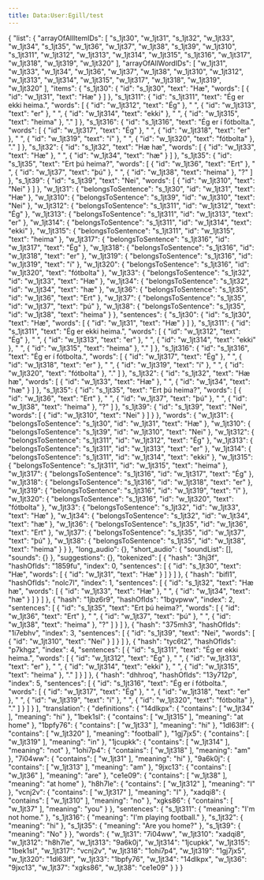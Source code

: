 ```yaml
---
title: Data:User:Egill/test
---
```


{
    "list": {
        "arrayOfAllItemIDs": [
            "s_1jt30",
            "w_1jt31",
            "s_1jt32",
            "w_1jt33",
            "w_1jt34",
            "s_1jt35",
            "w_1jt36",
            "w_1jt37",
            "w_1jt38",
            "s_1jt39",
            "w_1jt310",
            "s_1jt311",
            "w_1jt312",
            "w_1jt313",
            "w_1jt314",
            "w_1jt315",
            "s_1jt316",
            "w_1jt317",
            "w_1jt318",
            "w_1jt319",
            "w_1jt320"
        ],
        "arrayOfAllWordIDs": [
            "w_1jt31",
            "w_1jt33",
            "w_1jt34",
            "w_1jt36",
            "w_1jt37",
            "w_1jt38",
            "w_1jt310",
            "w_1jt312",
            "w_1jt313",
            "w_1jt314",
            "w_1jt315",
            "w_1jt317",
            "w_1jt318",
            "w_1jt319",
            "w_1jt320"
        ],
        "items": {
            "s_1jt30": {
                "id": "s_1jt30",
                "text": "Hæ",
                "words": [
                    {
                        "id": "w_1jt31",
                        "text": "Hæ"
                    }
                ]
            },
            "s_1jt311": {
                "id": "s_1jt311",
                "text": "Ég er ekki heima.",
                "words": [
                    {
                        "id": "w_1jt312",
                        "text": "Ég"
                    },
                    " ",
                    {
                        "id": "w_1jt313",
                        "text": "er"
                    },
                    " ",
                    {
                        "id": "w_1jt314",
                        "text": "ekki"
                    },
                    " ",
                    {
                        "id": "w_1jt315",
                        "text": "heima"
                    },
                    "."
                ]
            },
            "s_1jt316": {
                "id": "s_1jt316",
                "text": "Ég er í fótbolta.",
                "words": [
                    {
                        "id": "w_1jt317",
                        "text": "Ég"
                    },
                    " ",
                    {
                        "id": "w_1jt318",
                        "text": "er"
                    },
                    " ",
                    {
                        "id": "w_1jt319",
                        "text": "í"
                    },
                    " ",
                    {
                        "id": "w_1jt320",
                        "text": "fótbolta"
                    },
                    "."
                ]
            },
            "s_1jt32": {
                "id": "s_1jt32",
                "text": "Hæ hæ",
                "words": [
                    {
                        "id": "w_1jt33",
                        "text": "Hæ"
                    },
                    " ",
                    {
                        "id": "w_1jt34",
                        "text": "hæ"
                    }
                ]
            },
            "s_1jt35": {
                "id": "s_1jt35",
                "text": "Ert þú heima?",
                "words": [
                    {
                        "id": "w_1jt36",
                        "text": "Ert"
                    },
                    " ",
                    {
                        "id": "w_1jt37",
                        "text": "þú"
                    },
                    " ",
                    {
                        "id": "w_1jt38",
                        "text": "heima"
                    },
                    "?"
                ]
            },
            "s_1jt39": {
                "id": "s_1jt39",
                "text": "Nei",
                "words": [
                    {
                        "id": "w_1jt310",
                        "text": "Nei"
                    }
                ]
            },
            "w_1jt31": {
                "belongsToSentence": "s_1jt30",
                "id": "w_1jt31",
                "text": "Hæ"
            },
            "w_1jt310": {
                "belongsToSentence": "s_1jt39",
                "id": "w_1jt310",
                "text": "Nei"
            },
            "w_1jt312": {
                "belongsToSentence": "s_1jt311",
                "id": "w_1jt312",
                "text": "Ég"
            },
            "w_1jt313": {
                "belongsToSentence": "s_1jt311",
                "id": "w_1jt313",
                "text": "er"
            },
            "w_1jt314": {
                "belongsToSentence": "s_1jt311",
                "id": "w_1jt314",
                "text": "ekki"
            },
            "w_1jt315": {
                "belongsToSentence": "s_1jt311",
                "id": "w_1jt315",
                "text": "heima"
            },
            "w_1jt317": {
                "belongsToSentence": "s_1jt316",
                "id": "w_1jt317",
                "text": "Ég"
            },
            "w_1jt318": {
                "belongsToSentence": "s_1jt316",
                "id": "w_1jt318",
                "text": "er"
            },
            "w_1jt319": {
                "belongsToSentence": "s_1jt316",
                "id": "w_1jt319",
                "text": "í"
            },
            "w_1jt320": {
                "belongsToSentence": "s_1jt316",
                "id": "w_1jt320",
                "text": "fótbolta"
            },
            "w_1jt33": {
                "belongsToSentence": "s_1jt32",
                "id": "w_1jt33",
                "text": "Hæ"
            },
            "w_1jt34": {
                "belongsToSentence": "s_1jt32",
                "id": "w_1jt34",
                "text": "hæ"
            },
            "w_1jt36": {
                "belongsToSentence": "s_1jt35",
                "id": "w_1jt36",
                "text": "Ert"
            },
            "w_1jt37": {
                "belongsToSentence": "s_1jt35",
                "id": "w_1jt37",
                "text": "þú"
            },
            "w_1jt38": {
                "belongsToSentence": "s_1jt35",
                "id": "w_1jt38",
                "text": "heima"
            }
        },
        "sentences": {
            "s_1jt30": {
                "id": "s_1jt30",
                "text": "Hæ",
                "words": [
                    {
                        "id": "w_1jt31",
                        "text": "Hæ"
                    }
                ]
            },
            "s_1jt311": {
                "id": "s_1jt311",
                "text": "Ég er ekki heima.",
                "words": [
                    {
                        "id": "w_1jt312",
                        "text": "Ég"
                    },
                    " ",
                    {
                        "id": "w_1jt313",
                        "text": "er"
                    },
                    " ",
                    {
                        "id": "w_1jt314",
                        "text": "ekki"
                    },
                    " ",
                    {
                        "id": "w_1jt315",
                        "text": "heima"
                    },
                    "."
                ]
            },
            "s_1jt316": {
                "id": "s_1jt316",
                "text": "Ég er í fótbolta.",
                "words": [
                    {
                        "id": "w_1jt317",
                        "text": "Ég"
                    },
                    " ",
                    {
                        "id": "w_1jt318",
                        "text": "er"
                    },
                    " ",
                    {
                        "id": "w_1jt319",
                        "text": "í"
                    },
                    " ",
                    {
                        "id": "w_1jt320",
                        "text": "fótbolta"
                    },
                    "."
                ]
            },
            "s_1jt32": {
                "id": "s_1jt32",
                "text": "Hæ hæ",
                "words": [
                    {
                        "id": "w_1jt33",
                        "text": "Hæ"
                    },
                    " ",
                    {
                        "id": "w_1jt34",
                        "text": "hæ"
                    }
                ]
            },
            "s_1jt35": {
                "id": "s_1jt35",
                "text": "Ert þú heima?",
                "words": [
                    {
                        "id": "w_1jt36",
                        "text": "Ert"
                    },
                    " ",
                    {
                        "id": "w_1jt37",
                        "text": "þú"
                    },
                    " ",
                    {
                        "id": "w_1jt38",
                        "text": "heima"
                    },
                    "?"
                ]
            },
            "s_1jt39": {
                "id": "s_1jt39",
                "text": "Nei",
                "words": [
                    {
                        "id": "w_1jt310",
                        "text": "Nei"
                    }
                ]
            }
        },
        "words": {
            "w_1jt31": {
                "belongsToSentence": "s_1jt30",
                "id": "w_1jt31",
                "text": "Hæ"
            },
            "w_1jt310": {
                "belongsToSentence": "s_1jt39",
                "id": "w_1jt310",
                "text": "Nei"
            },
            "w_1jt312": {
                "belongsToSentence": "s_1jt311",
                "id": "w_1jt312",
                "text": "Ég"
            },
            "w_1jt313": {
                "belongsToSentence": "s_1jt311",
                "id": "w_1jt313",
                "text": "er"
            },
            "w_1jt314": {
                "belongsToSentence": "s_1jt311",
                "id": "w_1jt314",
                "text": "ekki"
            },
            "w_1jt315": {
                "belongsToSentence": "s_1jt311",
                "id": "w_1jt315",
                "text": "heima"
            },
            "w_1jt317": {
                "belongsToSentence": "s_1jt316",
                "id": "w_1jt317",
                "text": "Ég"
            },
            "w_1jt318": {
                "belongsToSentence": "s_1jt316",
                "id": "w_1jt318",
                "text": "er"
            },
            "w_1jt319": {
                "belongsToSentence": "s_1jt316",
                "id": "w_1jt319",
                "text": "í"
            },
            "w_1jt320": {
                "belongsToSentence": "s_1jt316",
                "id": "w_1jt320",
                "text": "fótbolta"
            },
            "w_1jt33": {
                "belongsToSentence": "s_1jt32",
                "id": "w_1jt33",
                "text": "Hæ"
            },
            "w_1jt34": {
                "belongsToSentence": "s_1jt32",
                "id": "w_1jt34",
                "text": "hæ"
            },
            "w_1jt36": {
                "belongsToSentence": "s_1jt35",
                "id": "w_1jt36",
                "text": "Ert"
            },
            "w_1jt37": {
                "belongsToSentence": "s_1jt35",
                "id": "w_1jt37",
                "text": "þú"
            },
            "w_1jt38": {
                "belongsToSentence": "s_1jt35",
                "id": "w_1jt38",
                "text": "heima"
            }
        }
    },
    "long_audio": {},
    "short_audio": {
        "soundList": [],
        "sounds": {}
    },
    "suggestions": {},
    "tokenized": [
        {
            "hash": "3hj3f",
            "hashOfIds": "1859fu",
            "index": 0,
            "sentences": [
                {
                    "id": "s_1jt30",
                    "text": "Hæ",
                    "words": [
                        {
                            "id": "w_1jt31",
                            "text": "Hæ"
                        }
                    ]
                }
            ]
        },
        {
            "hash": "bifl1",
            "hashOfIds": "nolc7l",
            "index": 1,
            "sentences": [
                {
                    "id": "s_1jt32",
                    "text": "Hæ hæ",
                    "words": [
                        {
                            "id": "w_1jt33",
                            "text": "Hæ"
                        },
                        " ",
                        {
                            "id": "w_1jt34",
                            "text": "hæ"
                        }
                    ]
                }
            ]
        },
        {
            "hash": "1jbz6r9",
            "hashOfIds": "1bgvpww",
            "index": 2,
            "sentences": [
                {
                    "id": "s_1jt35",
                    "text": "Ert þú heima?",
                    "words": [
                        {
                            "id": "w_1jt36",
                            "text": "Ert"
                        },
                        " ",
                        {
                            "id": "w_1jt37",
                            "text": "þú"
                        },
                        " ",
                        {
                            "id": "w_1jt38",
                            "text": "heima"
                        },
                        "?"
                    ]
                }
            ]
        },
        {
            "hash": "375mh3",
            "hashOfIds": "1i7ebhv",
            "index": 3,
            "sentences": [
                {
                    "id": "s_1jt39",
                    "text": "Nei",
                    "words": [
                        {
                            "id": "w_1jt310",
                            "text": "Nei"
                        }
                    ]
                }
            ]
        },
        {
            "hash": "tyc6t2",
            "hashOfIds": "p7khgz",
            "index": 4,
            "sentences": [
                {
                    "id": "s_1jt311",
                    "text": "Ég er ekki heima.",
                    "words": [
                        {
                            "id": "w_1jt312",
                            "text": "Ég"
                        },
                        " ",
                        {
                            "id": "w_1jt313",
                            "text": "er"
                        },
                        " ",
                        {
                            "id": "w_1jt314",
                            "text": "ekki"
                        },
                        " ",
                        {
                            "id": "w_1jt315",
                            "text": "heima"
                        },
                        "."
                    ]
                }
            ]
        },
        {
            "hash": "dhhroq",
            "hashOfIds": "13y712p",
            "index": 5,
            "sentences": [
                {
                    "id": "s_1jt316",
                    "text": "Ég er í fótbolta.",
                    "words": [
                        {
                            "id": "w_1jt317",
                            "text": "Ég"
                        },
                        " ",
                        {
                            "id": "w_1jt318",
                            "text": "er"
                        },
                        " ",
                        {
                            "id": "w_1jt319",
                            "text": "í"
                        },
                        " ",
                        {
                            "id": "w_1jt320",
                            "text": "fótbolta"
                        },
                        "."
                    ]
                }
            ]
        }
    ],
    "translation": {
        "definitions": {
            "14dlkpx": {
                "contains": [
                    "w_1jt34"
                ],
                "meaning": "hi"
            },
            "1bek1sl": {
                "contains": [
                    "w_1jt315"
                ],
                "meaning": "at home"
            },
            "1bpfy76": {
                "contains": [
                    "w_1jt33"
                ],
                "meaning": "hi"
            },
            "1dl63lf": {
                "contains": [
                    "w_1jt320"
                ],
                "meaning": "football"
            },
            "1gj7jx5": {
                "contains": [
                    "w_1jt319"
                ],
                "meaning": "in"
            },
            "1jcupkk": {
                "contains": [
                    "w_1jt314"
                ],
                "meaning": "not"
            },
            "1ohi7p4": {
                "contains": [
                    "w_1jt318"
                ],
                "meaning": "am"
            },
            "7i04ww": {
                "contains": [
                    "w_1jt31"
                ],
                "meaning": "hi"
            },
            "9a6k0j": {
                "contains": [
                    "w_1jt313"
                ],
                "meaning": "am"
            },
            "9jxc13": {
                "contains": [
                    "w_1jt36"
                ],
                "meaning": "are"
            },
            "ce1e09": {
                "contains": [
                    "w_1jt38"
                ],
                "meaning": "at home"
            },
            "h8h7le": {
                "contains": [
                    "w_1jt312"
                ],
                "meaning": "I"
            },
            "vcnj2v": {
                "contains": [
                    "w_1jt317"
                ],
                "meaning": "I"
            },
            "xadqi8": {
                "contains": [
                    "w_1jt310"
                ],
                "meaning": "no"
            },
            "xgks86": {
                "contains": [
                    "w_1jt37"
                ],
                "meaning": "you"
            }
        },
        "sentences": {
            "s_1jt311": {
                "meaning": "I'm not home."
            },
            "s_1jt316": {
                "meaning": "I'm playing football."
            },
            "s_1jt32": {
                "meaning": "hi"
            },
            "s_1jt35": {
                "meaning": "Are you home?"
            },
            "s_1jt39": {
                "meaning": "No"
            }
        },
        "words": {
            "w_1jt31": "7i04ww",
            "w_1jt310": "xadqi8",
            "w_1jt312": "h8h7le",
            "w_1jt313": "9a6k0j",
            "w_1jt314": "1jcupkk",
            "w_1jt315": "1bek1sl",
            "w_1jt317": "vcnj2v",
            "w_1jt318": "1ohi7p4",
            "w_1jt319": "1gj7jx5",
            "w_1jt320": "1dl63lf",
            "w_1jt33": "1bpfy76",
            "w_1jt34": "14dlkpx",
            "w_1jt36": "9jxc13",
            "w_1jt37": "xgks86",
            "w_1jt38": "ce1e09"
        }
    }
}